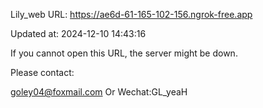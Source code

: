 Lily_web URL: https://ae6d-61-165-102-156.ngrok-free.app

Updated at: 2024-12-10 14:43:16

If you cannot open this URL, the server might be down.

Please contact: 

goley04@foxmail.com Or Wechat:GL_yeaH